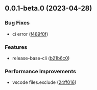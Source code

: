 ## 0.0.1-beta.0 (2023-04-28)


### Bug Fixes

*  ci error ([f489f0f](https://github.com/wc19950724/release-base-cli/commit/f489f0f44b266b0fb22530d73368e968fd668391))


### Features

*  release-base-cli ([b21b6c0](https://github.com/wc19950724/release-base-cli/commit/b21b6c01151ec9c2320787f789cefaff5a7e4dce))


### Performance Improvements

*  vscode files.exclude ([24ff016](https://github.com/wc19950724/release-base-cli/commit/24ff0163e5a1b7b4247b28035ee5bb2cc22160f5))



